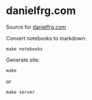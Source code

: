# danielfrg.com

Source for [danielfrg.com](https://danielfrg.com)

Convert notebooks to markdown:

```
make notebooks
```

Generate site:

```
make
```

or 

```
make server
```
